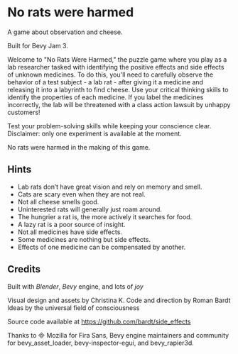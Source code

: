 # No rats were harmed

A game about observation and cheese.

Built for Bevy Jam 3.

Welcome to "No Rats Were Harmed," the puzzle game where you play as a lab researcher tasked with identifying the positive effects and side effects of unknown medicines. To do this, you'll need to carefully observe the behavior of a test subject - a lab rat - after giving it a medicine and releasing it into a labyrinth to find cheese. Use your critical thinking skills to identify the properties of each medicine. If you label the medicines incorrectly, the lab will be threatened with a class action lawsuit by unhappy customers!

Test your problem-solving skills while keeping your conscience clear. Disclaimer: only one experiment is available at the moment.

No rats were harmed in the making of this game.

## Hints

- Lab rats don’t have great vision and rely on memory and smell.
- Cats are scary even when they are not real.
- Not all cheese smells good.
- Uninterested rats will generally just roam around.
- The hungrier a rat is, the more actively it searches for food.
- A lazy rat is a poor source of insight.
- Not all medicines have side effects.
- Some medicines are nothing but side effects.
- Effects of one medicine can be compensated by another.


## Credits

Built with *Blender*, *Bevy* engine, and lots of *joy*

Visual design and assets by Christina K.
Code and direction by Roman Bardt
Ideas by the universal field of consciousness

Source code available at https://github.com/bardt/side_effects

Thanks to     Mozilla for Fira Sans,
Bevy engine maintainers and community for bevy_asset_loader, bevy-inspector-egui, and bevy_rapier3d.
